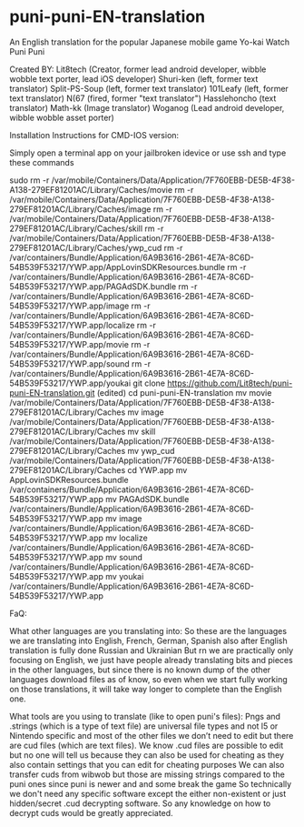 # puni-puni-EN-translation
An English translation for the popular Japanese mobile game Yo-kai Watch Puni Puni

Created BY:
Lit8tech (Creator, former lead android developer, wibble wobble text porter, lead iOS developer)
Shuri-ken (left, former text translator)
Split-PS-Soup (left, former text translator)
101Leafy (left, former text translator)
N(67 (fired, former "text translator")
Hasslehoncho (text translator)
Math-kk (Image translator)
Woganog (Lead android developer, wibble wobble asset porter)

Installation Instructions for CMD-IOS version:

Simply open a terminal app on your jailbroken idevice or use ssh and type these commands

sudo
rm -r /var/mobile/Containers/Data/Application/7F760EBB-DE5B-4F38-A138-279EF81201AC/Library/Caches/movie
rm -r /var/mobile/Containers/Data/Application/7F760EBB-DE5B-4F38-A138-279EF81201AC/Library/Caches/image
rm -r /var/mobile/Containers/Data/Application/7F760EBB-DE5B-4F38-A138-279EF81201AC/Library/Caches/skill
rm -r /var/mobile/Containers/Data/Application/7F760EBB-DE5B-4F38-A138-279EF81201AC/Library/Caches/ywp_cud
rm -r /var/containers/Bundle/Application/6A9B3616-2B61-4E7A-8C6D-54B539F53217/YWP.app/AppLovinSDKResources.bundle
rm -r /var/containers/Bundle/Application/6A9B3616-2B61-4E7A-8C6D-54B539F53217/YWP.app/PAGAdSDK.bundle
rm -r /var/containers/Bundle/Application/6A9B3616-2B61-4E7A-8C6D-54B539F53217/YWP.app/image
rm -r /var/containers/Bundle/Application/6A9B3616-2B61-4E7A-8C6D-54B539F53217/YWP.app/localize
rm -r /var/containers/Bundle/Application/6A9B3616-2B61-4E7A-8C6D-54B539F53217/YWP.app/movie
rm -r /var/containers/Bundle/Application/6A9B3616-2B61-4E7A-8C6D-54B539F53217/YWP.app/sound
rm -r /var/containers/Bundle/Application/6A9B3616-2B61-4E7A-8C6D-54B539F53217/YWP.app/youkai
git clone https://github.com/Lit8tech/puni-puni-EN-translation.git (edited)
cd puni-puni-EN-translation
mv movie /var/mobile/Containers/Data/Application/7F760EBB-DE5B-4F38-A138-279EF81201AC/Library/Caches
mv image /var/mobile/Containers/Data/Application/7F760EBB-DE5B-4F38-A138-279EF81201AC/Library/Caches
mv skill /var/mobile/Containers/Data/Application/7F760EBB-DE5B-4F38-A138-279EF81201AC/Library/Caches
mv ywp_cud /var/mobile/Containers/Data/Application/7F760EBB-DE5B-4F38-A138-279EF81201AC/Library/Caches
cd YWP.app
mv AppLovinSDKResources.bundle /var/containers/Bundle/Application/6A9B3616-2B61-4E7A-8C6D-54B539F53217/YWP.app
mv PAGAdSDK.bundle /var/containers/Bundle/Application/6A9B3616-2B61-4E7A-8C6D-54B539F53217/YWP.app
mv image /var/containers/Bundle/Application/6A9B3616-2B61-4E7A-8C6D-54B539F53217/YWP.app
mv localize /var/containers/Bundle/Application/6A9B3616-2B61-4E7A-8C6D-54B539F53217/YWP.app
mv sound /var/containers/Bundle/Application/6A9B3616-2B61-4E7A-8C6D-54B539F53217/YWP.app
mv youkai /var/containers/Bundle/Application/6A9B3616-2B61-4E7A-8C6D-54B539F53217/YWP.app

FaQ:

What other languages are you translating into:
So these are the languages we are translating into
English, French, German, Spanish also after English translation is fully done Russian and Ukrainian 
But rn we are practically only focusing on English, we just have people already translating bits and pieces in the other languages, but since there is no known dump of the other languages download files as of know, so even when we start fully working on those translations, it will take way longer to complete than the English one.

What tools are you using to translate (like to open puni's files):
Pngs and .strings (which is a type of text file) are  universal file types and not l5 or Nintendo specific and most of the other files we don’t need to edit but there are cud files (which are text files).
We know .cud files are possible to edit but no one will tell us because they can also be used for cheating as they also contain settings that you can edit for cheating purposes
We can also transfer cuds from wibwob but those are missing strings compared to the puni ones since puni is newer and and some break the game
So technically we don't need any specific software except the either non-existent or just hidden/secret .cud decrypting software. So any knowledge on how to decrypt cuds would be greatly appreciated.

